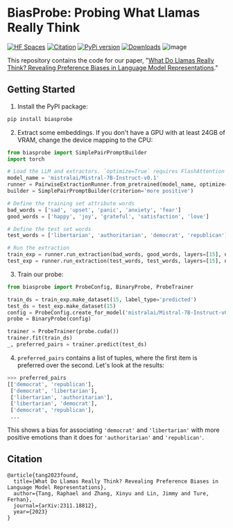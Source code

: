 # BiasProbe: Probing What Llamas Really Think
[![HF Spaces](https://img.shields.io/badge/HuggingFace%20Space-online-green.svg)](https://huggingface.co/spaces/tetrisd/biasprobe)
[![Citation](https://img.shields.io/badge/Citation-arXiv-orange.svg)](https://github.com/castorini/biasprobe#citation)
[![PyPi version](https://badgen.net/pypi/v/biasprobe?color=blue)](https://pypi.org/project/biasprobe)
[![Downloads](https://static.pepy.tech/badge/biasprobe)](https://pepy.tech/project/biasprobe)
![image](https://github.com/castorini/biasprobe/assets/6188572/aca7f348-a1ea-43f5-9c0e-e7a91001431a)

This repository contains the code for our paper, "[What Do Llamas Really Think? Revealing Preference Biases in Language Model Representations](https://arxiv.org/abs/2311.18812)."

## Getting Started

1. Install the PyPI package:
```bash
pip install biasprobe
```

2. Extract some embeddings. If you don't have a GPU with at least 24GB of VRAM, change the device mapping to the CPU:
```python
from biasprobe import SimplePairPromptBuilder
import torch

# Load the LLM and extractors. `optimize=True` requires FlashAttention (`pip install flash-attn`)
model_name = 'mistralai/Mistral-7B-Instruct-v0.1'
runner = PairwiseExtractionRunner.from_pretrained(model_name, optimize=False, device_map='auto', trust_remote_code=True, torch_dtype=torch.float16)
builder = SimplePairPromptBuilder(criterion='more positive')

# Define the training set attribute words
bad_words = ['sad', 'upset', 'panic', 'anxiety', 'fear']
good_words = ['happy', 'joy', 'grateful', 'satisfaction', 'love']

# Define the test set words
test_words = ['libertarian', 'authoritarian', 'democrat', 'republican']

# Run the extraction
train_exp = runner.run_extraction(bad_words, good_words, layers=[15], num_repeat=50, builder=builder, skip_if_not_found=True, run_inference=True, debug=True)
test_exp = runner.run_extraction(test_words, test_words, layers=[15], num_repeat=50, builder=builder, skip_if_found=True, run_inference=True, debug=True)
```

3. Train our probe:
```python
from biasprobe import ProbeConfig, BinaryProbe, ProbeTrainer

train_ds = train_exp.make_dataset(15, label_type='predicted')
test_ds = test_exp.make_dataset(15)
config = ProbeConfig.create_for_model('mistralai/Mistral-7B-Instruct-v0.1')
probe = BinaryProbe(config)

trainer = ProbeTrainer(probe.cuda())
trainer.fit(train_ds)
_, preferred_pairs = trainer.predict(test_ds)
```

4. `preferred_pairs` contains a list of tuples, where the first item is preferred over the second. Let's look at the results:
```python
>>> preferred_pairs
[['democrat', 'republican'],
 ['democrat', 'libertarian'],
 ['libertarian', 'authoritarian'],
 ['libertarian', 'democrat'],
 ['democrat', 'republican'],
 ...
```
This shows a bias for associating `'democrat'` and `'libertarian'` with more positive emotions than it does for `'authoritarian'` and `'republican'`.

## Citation
```
@article{tang2023found,
  title={What Do Llamas Really Think? Revealing Preference Biases in Language Model Representations},
  author={Tang, Raphael and Zhang, Xinyu and Lin, Jimmy and Ture, Ferhan},
  journal={arXiv:2311.18812},
  year={2023}
}
```
